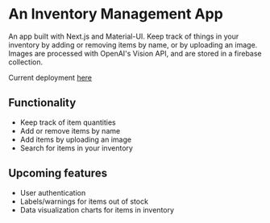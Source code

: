 # An Inventory Management App

An app built with Next.js and Material-UI. Keep track of things in your inventory by adding or removing items by name, or by uploading an image. Images are processed with OpenAI's Vision API, and are stored in a firebase collection.

Current deployment [here](https://inventory-management-app-henna.vercel.app/)

## Functionality
- Keep track of item quantities
- Add or remove items by name
- Add items by uploading an image
- Search for items in your inventory

## Upcoming features
- User authentication
- Labels/warnings for items out of stock
- Data visualization charts for items in inventory

